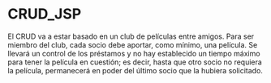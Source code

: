 # CRUD_JSP

El CRUD va a estar basado en un club de películas entre amigos. Para ser miembro del club, cada socio debe aportar, como mínimo, una película.
Se llevará un control de los préstamos y no hay establecido un tiempo máximo para tener la película en cuestión;
es decir, hasta que otro socio no requiera la película, permanecerá en poder del último socio que la hubiera solicitado.

